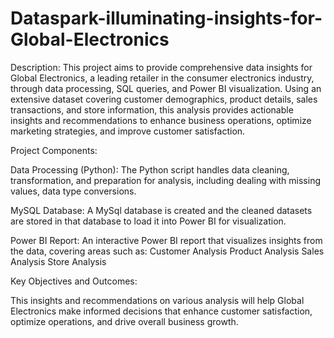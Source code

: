 # Dataspark-illuminating-insights-for-Global-Electronics
Description:
This project aims to provide comprehensive data insights for Global Electronics, a leading retailer in the consumer electronics industry, through data processing, SQL queries, and Power BI visualization. Using an extensive dataset covering customer demographics, product details, sales transactions, and store information, this analysis provides actionable insights and recommendations to enhance business operations, optimize marketing strategies, and improve customer satisfaction.

Project Components:

Data Processing (Python):
The Python script handles data cleaning, transformation, and preparation for analysis, including dealing with missing values, data type conversions.

MySQL Database:
A MySql database is created and the cleaned datasets are stored in that database to load it into Power BI for visualization.


Power BI Report:
An interactive Power BI report that visualizes insights from the data, covering areas such as:
Customer Analysis
Product  Analysis
Sales Analysis
Store Analysis

Key Objectives and Outcomes:


This insights and recommendations on various analysis will help Global Electronics make informed decisions that enhance customer satisfaction, optimize operations, and drive overall business growth.


